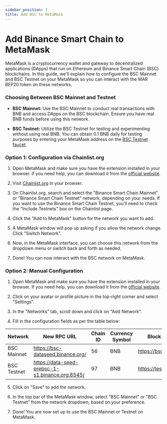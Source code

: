 ```yaml
---
sidebar_position: 1
title: Add BSC to MetaMask
---
```


# Add Binance Smart Chain to MetaMask

MetaMask is a cryptocurrency wallet and gateway to decentralized applications (DApps) that run on Ethereum and Binance Smart Chain (BSC) blockchains. In this guide, we'll explain how to configure the BSC Mainnet and BSC Testnet on your MetaMask so you can interact with the MAR BEP20 token on these networks.

### Choosing Between BSC Mainnet and Testnet

- **BSC Mainnet:** Use the BSC Mainnet to conduct real transactions with BNB and access DApps on the BSC blockchain. Ensure you have real BNB funds before using this network.

- **BSC Testnet:** Utilize the BSC Testnet for testing and experimenting without using real BNB. You can obtain 0.1 BNB daily for testing purposes by entering your MetaMask address on the [BSC Testnet faucet](https://testnet.bnbchain.org/faucet-smart).

### Option 1: Configuration via Chainlist.org

1. Open MetaMask and make sure you have the extension installed in your browser. If you need help, you can download it from the [official website](https://metamask.io/).

2. Visit [Chainlist.org](https://chainlist.org/) in your browser.

3. On Chainlist.org, search and select the "Binance Smart Chain Mainnet" or "Binance Smart Chain Testnet" network, depending on your needs. If you want to use the Binance Smart Chain Testnet, you'll need to check the "Include Testnets" box on the Chainlist page.

4. Click the "Add to MetaMask" button for the network you want to add.

5. A MetaMask window will pop up asking if you allow the network change. Click "Switch Network".

6. Now, in the MetaMask interface, you can choose this network from the dropdown menu or switch back and forth as needed.

7. Done! You can now interact with the BSC network on MetaMask.

### Option 2: Manual Configuration

1. Open MetaMask and make sure you have the extension installed in your browser. If you need help, you can download it from the [official website](https://metamask.io/).

2. Click on your avatar or profile picture in the top-right corner and select "Settings".

3. In the "Networks" tab, scroll down and click on "Add Network".

4. Fill in the configuration fields as per the table below:

| **Network**              | **New RPC URL**                                  | **Chain ID**        | **Currency Symbol**   | **Block Explorer URL**            |
|--------------------------|-------------------------------------------------|---------------------|-----------------------|------------------------------------|
| BSC Mainnet              | https://bsc-dataseed.binance.org/               | 56                  | BNB                   | https://bscscan.com               |
| BSC Testnet              | https://data-seed-prebsc-1-s1.binance.org:8545/ | 97                  | BNB                   | https://testnet.bscscan.com       |

5. Click on "Save" to add the network.

6. In the top bar of the MetaMask window, select "BSC Mainnet" or "BSC Testnet" from the network dropdown, based on your preference.

7. Done! You are now set up to use the BSC Mainnet or Testnet on MetaMask.

